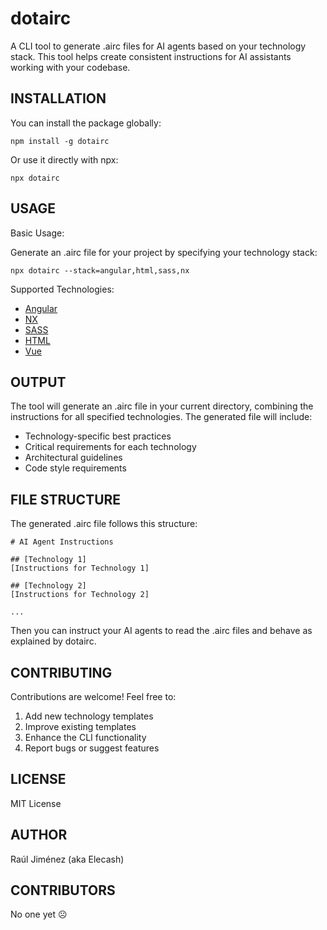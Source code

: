 # dotairc

A CLI tool to generate .airc files for AI agents based on your technology stack. This tool helps create consistent instructions for AI assistants working with your codebase.

## INSTALLATION

You can install the package globally:

    npm install -g dotairc

Or use it directly with npx:

    npx dotairc

## USAGE

Basic Usage:

Generate an .airc file for your project by specifying your technology stack:

```
npx dotairc --stack=angular,html,sass,nx
```

Supported Technologies:
- [Angular](templates/angular.md)
- [NX](templates/nx.md)
- [SASS](templates/sass.md)
- [HTML](templates/html.md)
- [Vue](templates/vue.md)

## OUTPUT

The tool will generate an .airc file in your current directory, combining the instructions for all specified technologies. The generated file will include:

- Technology-specific best practices
- Critical requirements for each technology
- Architectural guidelines
- Code style requirements

## FILE STRUCTURE

The generated .airc file follows this structure:

```
# AI Agent Instructions

## [Technology 1]
[Instructions for Technology 1]

## [Technology 2]
[Instructions for Technology 2]

...
```

Then you can instruct your AI agents to read the .airc files and behave as explained by dotairc.

## CONTRIBUTING

Contributions are welcome! Feel free to:
1. Add new technology templates
2. Improve existing templates
3. Enhance the CLI functionality
4. Report bugs or suggest features

## LICENSE

MIT License

## AUTHOR

Raúl Jiménez (aka Elecash)

## CONTRIBUTORS

No one yet ☹️
